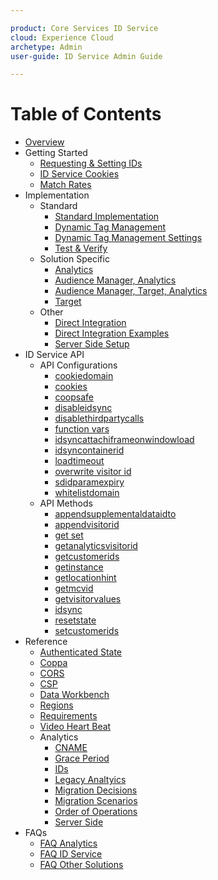 ```yaml
---

product: Core Services ID Service
cloud: Experience Cloud
archetype: Admin
user-guide: ID Service Admin Guide

---
```


# Table of Contents

+ [Overview](overview.md)
+ Getting Started
    + [Requesting & Setting IDs](getting-started/getting-started-id-request.md)
    + [ID Service Cookies](getting-started/getting-started-cookies.md)
    + [Match Rates](getting-started/getting-started-match-rates.md)
+ Implementation
    + Standard 
        + [Standard Implementation](implementation/implementation-standard/standard.md)
        + [Dynamic Tag Management](implementation/implementation-standard/dtm.md)
        + [Dynamic Tag Management Settings](implementation/implementation-standard/dtm-settings.md)
        + [Test & Verify](implementation/implementation-standard/test-verify.md)
    + Solution Specific
        + [Analytics](implementation/implementation-solution-specific/implementation-solution-specific-analytics.md)
        + [Audience Manager, Analytics](implementation/implementation-solution-specific/implementation-solution-specific-aam-analytics.md)
        + [Audience Manager, Target, Analytics](implementation/implementation-solution-specific/implementation-solution-specific-aam-analytics-target.md)
        + [Target](implementation/implementation-solution-specific/implementation-solution-specific-target.md)
    + Other
        + [Direct Integration](implementation/implementation-other/implementation-other-direct-integration.md)
        + [Direct Integration Examples](implementation/implementation-other/implementation-other-direct-integration-examples.md)
        + [Server Side Setup](implementation/implementation-other/implementation-other-setup-server-side.md)
+ ID Service API
    + API Configurations
        + [cookiedomain](id-service-api/id-service-api-configurations-cookiedomain.md)
        + [cookies](id-service-api/id-service-api-configurations-cookies.md)
        + [coopsafe](id-service-api/id-service-api-configurations-coopsafe.md)
        + [disableidsync](id-service-api/id-service-api-configurations-disableidsync.md)
        + [disablethirdpartycalls](id-service-api/id-service-api-configurations-disablethirdpartycalls.md)
        + [function vars](id-service-api/id-service-api-configurations-function-vars.md)
        + [idsyncattachiframeonwindowload](id-service-api/id-service-api-configurations-idsyncattachiframeonwindowload.md)
        + [idsyncontainerid](id-service-api/id-service-api-configurations-idsyncontainerid.md)
        + [loadtimeout](id-service-api/id-service-api-configurations-loadtimeout.md)
        + [overwrite visitor id](id-service-api/id-service-api-configurations-overwrite-visitor-id.md)
        + [sdidparamexpiry](id-service-api/id-service-api-configurations-sdidparamexpiry.md)
        + [whitelistdomain](id-service-api/id-service-api-configurations-whitelistdomain.md)
    + API Methods
        + [appendsupplementaldataidto](id-service-api/id-service-api-methods-appendsupplementaldataidto.md)
        + [appendvisitorid](id-service-api/id-service-api-methods-appendvisitorid.md)
        + [get set](id-service-api/id-service-api-methods-get-set.md)
        + [getanalyticsvisitorid](id-service-api/id-service-api-methods-getanalyticsvisitorid.md)
        + [getcustomerids](id-service-api/id-service-api-methods-getcustomerids.md)
        + [getinstance](id-service-api/id-service-api-methods-getinstance.md)
        + [getlocationhint](id-service-api/id-service-api-methods-getlocationhint.md)
        + [getmcvid](id-service-api/id-service-api-methods-getmcvid.md)
        + [getvisitorvalues](id-service-api/id-service-api-methods-getvisitorvalues.md)
        + [idsync](id-service-api/id-service-api-methods-idsync.md)
        + [resetstate](id-service-api/id-service-api-methods-resetstate.md)
        + [setcustomerids](id-service-api/id-service-api-methods-setcustomerids.md)
+ Reference
    + [Authenticated State](reference/reference-authenticated-state.md)
    + [Coppa](reference/reference-authenticated-coppa.md)
    + [CORS](reference/reference-authenticated-cors.md)
    + [CSP](reference/reference-authenticated-csp.md)
    + [Data Workbench](reference/reference-authenticated-dwb.md)
    + [Regions](reference/reference-authenticated-regions.md)
    + [Requirements](reference/reference-authenticated-requirements.md)
    + [Video Heart Beat](reference/reference-authenticated-video-heartbeat.md)    
    + Analytics
        + [CNAME](reference/reference-analytics/reference-analytics-cname.md)
        + [Grace Period](reference/reference-analytics/reference-analytics-grace.md)
        + [IDs](reference/reference-analytics/reference-analytics-ids.md)
        + [Legacy Analtyics](reference/reference-analytics/reference-analytics-legacy.md)
        + [Migration Decisions](reference/reference-analytics/reference-analytics-migration-decisions.md)
        + [Migration Scenarios](reference/reference-analytics/reference-analytics-migration-scenarios.md)
        + [Order of Operations](reference/reference-analytics/reference-analytics-order-operations.md)
        + [Server Side](reference/reference-analytics/reference-analytics-server-side.md)      
+ FAQs
    + [FAQ Analytics](faqs/faq-analytics.md)
    + [FAQ ID Service](faqs/faq-id-service.md)
    + [FAQ Other Solutions](faq-other-solutions.md)
    
    
